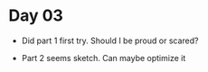 # Day 03

- Did part 1 first try. Should I be proud or scared?

- Part 2 seems sketch. Can maybe optimize it